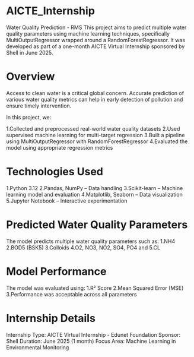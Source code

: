# AICTE_Internship

Water Quality Prediction - RMS
This project aims to predict multiple water quality parameters using machine learning techniques, specifically MultiOutputRegressor wrapped around a RandomForestRegressor. It was developed as part of a one-month AICTE Virtual Internship sponsored by Shell in June 2025.

# Overview
Access to clean water is a critical global concern. Accurate prediction of various water quality metrics can help in early detection of pollution and ensure timely intervention.

In this project, we:

1.Collected and preprocessed real-world water quality datasets
2.Used supervised machine learning for multi-target regression
3.Built a pipeline using MultiOutputRegressor with RandomForestRegressor
4.Evaluated the model using appropriate regression metrics

# Technologies Used
1.Python 3.12
2.Pandas, NumPy – Data handling
3.Scikit-learn – Machine learning model and evaluation
4.Matplotlib, Seaborn – Data visualization
5.Jupyter Notebook – Interactive experimentation

# Predicted Water Quality Parameters
The model predicts multiple water quality parameters such as:
1.NH4
2.BOD5 (BSK5)
3.Colloids
4.O2, NO3, NO2, SO4, PO4 and
5.CL
# Model Performance
The model was evaluated using:
1.R² Score
2.Mean Squared Error (MSE)
3.Performance was acceptable across all parameters

# Internship Details
Internship Type: AICTE Virtual Internship - Edunet Foundation
Sponsor: Shell
Duration: June 2025 (1 month)
Focus Area: Machine Learning in Environmental Monitoring
